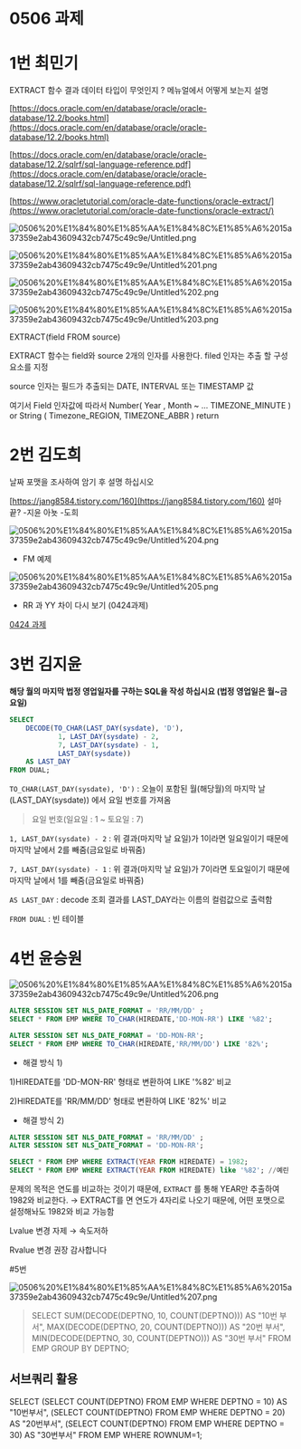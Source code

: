 # 0506 과제

# 1번 최민기

EXTRACT 함수 결과 데이터 타입이 무엇인지 ? 메뉴얼에서 어떻게 보는지 설명

[https://docs.oracle.com/en/database/oracle/oracle-database/12.2/books.html](https://docs.oracle.com/en/database/oracle/oracle-database/12.2/books.html)

[https://docs.oracle.com/en/database/oracle/oracle-database/12.2/sqlrf/sql-language-reference.pdf](https://docs.oracle.com/en/database/oracle/oracle-database/12.2/sqlrf/sql-language-reference.pdf)

[https://www.oracletutorial.com/oracle-date-functions/oracle-extract/](https://www.oracletutorial.com/oracle-date-functions/oracle-extract/)

![0506%20%E1%84%80%E1%85%AA%E1%84%8C%E1%85%A6%2015a37359e2ab43609432cb7475c49c9e/Untitled.png](0506%20%E1%84%80%E1%85%AA%E1%84%8C%E1%85%A6%2015a37359e2ab43609432cb7475c49c9e/Untitled.png)

![0506%20%E1%84%80%E1%85%AA%E1%84%8C%E1%85%A6%2015a37359e2ab43609432cb7475c49c9e/Untitled%201.png](0506%20%E1%84%80%E1%85%AA%E1%84%8C%E1%85%A6%2015a37359e2ab43609432cb7475c49c9e/Untitled%201.png)

![0506%20%E1%84%80%E1%85%AA%E1%84%8C%E1%85%A6%2015a37359e2ab43609432cb7475c49c9e/Untitled%202.png](0506%20%E1%84%80%E1%85%AA%E1%84%8C%E1%85%A6%2015a37359e2ab43609432cb7475c49c9e/Untitled%202.png)

![0506%20%E1%84%80%E1%85%AA%E1%84%8C%E1%85%A6%2015a37359e2ab43609432cb7475c49c9e/Untitled%203.png](0506%20%E1%84%80%E1%85%AA%E1%84%8C%E1%85%A6%2015a37359e2ab43609432cb7475c49c9e/Untitled%203.png)

EXTRACT(field FROM source)

EXTRACT 함수는 field와 source 2개의 인자를 사용한다. filed 인자는 추출 할 구성 요소를 지정

source 인자는 필드가 추출되는 DATE, INTERVAL 또는 TIMESTAMP 값

여기서 Field 인자값에 따라서 Number( Year , Month ~ ... TIMEZONE_MINUTE ) or String ( Timezone_REGION, TIMEZONE_ABBR ) return

# 2번 김도희

날짜 포맷을 조사하여 암기 후 설명 하십시오

[https://jang8584.tistory.com/160](https://jang8584.tistory.com/160) 설마 끝? -지윤  아뇻 -도희 

![0506%20%E1%84%80%E1%85%AA%E1%84%8C%E1%85%A6%2015a37359e2ab43609432cb7475c49c9e/Untitled%204.png](0506%20%E1%84%80%E1%85%AA%E1%84%8C%E1%85%A6%2015a37359e2ab43609432cb7475c49c9e/Untitled%204.png)

- FM 예제

![0506%20%E1%84%80%E1%85%AA%E1%84%8C%E1%85%A6%2015a37359e2ab43609432cb7475c49c9e/Untitled%205.png](0506%20%E1%84%80%E1%85%AA%E1%84%8C%E1%85%A6%2015a37359e2ab43609432cb7475c49c9e/Untitled%205.png)

- RR 과 YY 차이 다시 보기 (0424과제)

[0424 과제](https://www.notion.so/0424-312aa53d58d445909c6df323a7f0b749)

# 3번 김지윤

**해당 월의 마지막 법정 영업일자를 구하는 SQL을 작성 하십시요 (법정 영업일은 월~금요일)**

```sql
SELECT 
    DECODE(TO_CHAR(LAST_DAY(sysdate), 'D'), 
            1, LAST_DAY(sysdate) - 2, 
            7, LAST_DAY(sysdate) - 1, 
            LAST_DAY(sysdate))
    AS LAST_DAY 
FROM DUAL;
```

`TO_CHAR(LAST_DAY(sysdate), 'D')` : 오늘이 포함된 월(해당월)의 마지막 날(LAST_DAY(sysdate)) 에서 요일 번호를 가져옴

> 요일 번호(일요일 : 1 ~ 토요일 : 7)

`1, LAST_DAY(sysdate) - 2` : 위 결과(마지막 날 요일)가 1이라면 일요일이기 때문에 마지막 날에서 2를 빼줌(금요일로 바꿔줌)

`7, LAST_DAY(sysdate) - 1` : 위 결과(마지막 날 요일)가 7이라면 토요일이기 때문에 마지막 날에서 1를 빼줌(금요일로 바꿔줌)

`AS LAST_DAY` : decode 조회 결과를 LAST_DAY라는 이름의 컬럼값으로 출력함

`FROM DUAL` : 빈 테이블

# 4번 윤승원

![0506%20%E1%84%80%E1%85%AA%E1%84%8C%E1%85%A6%2015a37359e2ab43609432cb7475c49c9e/Untitled%206.png](0506%20%E1%84%80%E1%85%AA%E1%84%8C%E1%85%A6%2015a37359e2ab43609432cb7475c49c9e/Untitled%206.png)

```sql
ALTER SESSION SET NLS_DATE_FORMAT = 'RR/MM/DD' ;
SELECT * FROM EMP WHERE TO_CHAR(HIREDATE,'DD-MON-RR') LIKE '%82';

ALTER SESSION SET NLS_DATE_FORMAT = 'DD-MON-RR';
SELECT * FROM EMP WHERE TO_CHAR(HIREDATE,'RR/MM/DD') LIKE '82%';
```

- 해결 방식 1)

1)HIREDATE를 'DD-MON-RR' 형태로 변환하여 LIKE '%82' 비교

2)HIREDATE를 'RR/MM/DD' 형태로 변환하여 LIKE '82%' 비교

- 해결 방식 2)

```sql
ALTER SESSION SET NLS_DATE_FORMAT = 'RR/MM/DD' ;
ALTER SESSION SET NLS_DATE_FORMAT = 'DD-MON-RR';

SELECT * FROM EMP WHERE EXTRACT(YEAR FROM HIREDATE) = 1982;
SELECT * FROM EMP WHERE EXTRACT(YEAR FROM HIREDATE) like '%82'; //예린
```

문제의 목적은 연도를 비교하는 것이기 때문에, `EXTRACT` 를 통해 YEAR만 추출하여 1982와 비교한다. → EXTRACT를 면 연도가 4자리로 나오기 때문에, 어떤 포맷으로 설정해놔도 1982와 비교 가능함

Lvalue  변경 자제 → 속도저하

Rvalue 변경 권장 감사합니다

#5번

![0506%20%E1%84%80%E1%85%AA%E1%84%8C%E1%85%A6%2015a37359e2ab43609432cb7475c49c9e/Untitled%207.png](0506%20%E1%84%80%E1%85%AA%E1%84%8C%E1%85%A6%2015a37359e2ab43609432cb7475c49c9e/Untitled%207.png)

> SELECT
   SUM(DECODE(DEPTNO, 10, COUNT(DEPTNO))) AS "10번 부서",
   MAX(DECODE(DEPTNO, 20, COUNT(DEPTNO))) AS "20번 부서",
   MIN(DECODE(DEPTNO, 30, COUNT(DEPTNO))) AS "30번 부서"
FROM EMP
GROUP BY DEPTNO;

## 서브쿼리 활용

SELECT (SELECT COUNT(DEPTNO) FROM EMP WHERE DEPTNO = 10) AS "10번부서",
(SELECT COUNT(DEPTNO) FROM EMP WHERE DEPTNO = 20) AS "20번부서",
(SELECT COUNT(DEPTNO) FROM EMP WHERE DEPTNO = 30) AS "30번부서" FROM EMP  WHERE ROWNUM=1;